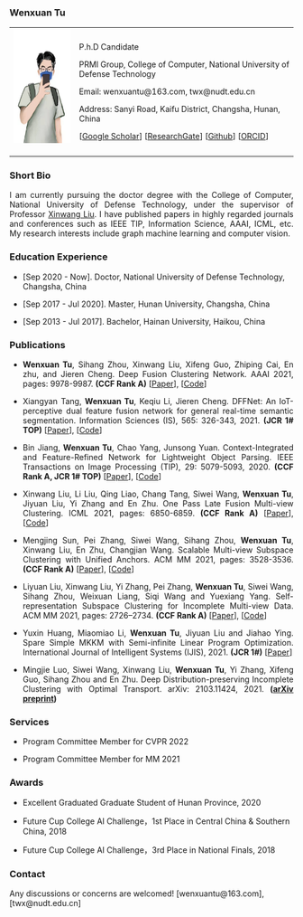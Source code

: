<!-- ## Welcome to GitHub Pages -->

### Wenxuan Tu

<table class="imgtable">
  <tr>
    <td>
      <img src="/twx.jpg" alt="Wenxuan Tu" width="160px" height="201.6px" />&nbsp;
    </td>
    <td align="left">
      <p>P.h.D Candidate</p>
      <p WxTu.github.io>PRMI Group, College of Computer, National University of Defense Technology</p>
      <p>Email: wenxuantu@163.com, twx@nudt.edu.cn</p>
      <p>Address: Sanyi Road, Kaifu District, Changsha, Hunan, China</p>
      <p>[<a href="https://scholar.google.com/citations?user=MmH2POsAAAAJ&hl=zh-CN">Google Scholar</a>] [<a href="https://www.researchgate.net/profile/Tu-Wenxuan">ResearchGate</a>] [<a href="https://github.com/WxTu">Github</a>] [<a href="https://orcid.org/my-orcid">ORCID</a>]</p>
    </td>
 </tr>
</table>

### Short Bio
  <p align = "justify">I am currently pursuing the doctor degree with the College of Computer, National University of Defense Technology, under the supervisor of Professor <a href="https://xinwangliu.github.io/">Xinwang Liu</a>. I have published papers in highly regarded journals and conferences such as IEEE TIP, Information Science, AAAI, ICML, etc. My research interests include graph machine learning and computer vision.</p>
  
### Education Experience
  <ul>
    <li> 
      <p>[Sep 2020 - Now]. Doctor, National University of Defense Technology, Changsha, China </p>
    </li>
  </ul>
<ul>
    <li> 
      <p>[Sep 2017 - Jul 2020]. Master, Hunan University, Changsha, China </p>
    </li>
  </ul>
  <ul>
    <li> 
      <p>[Sep 2013 - Jul 2017]. Bachelor, Hainan University, Haikou, China </p>
    </li>
  </ul>
  

### Publications
   <ul>
    <li> 
      <p align = "justify"> <b>Wenxuan Tu</b>, Sihang Zhou, Xinwang Liu, Xifeng Guo, Zhiping Cai, En zhu, and Jieren Cheng. Deep Fusion Clustering Network. AAAI 2021, pages: 9978-9987. <b>(CCF Rank A)</b> [<a href="https://ojs.aaai.org/index.php/AAAI/article/view/17198">Paper</a>], [<a href="https://github.com/WxTu/DFCN">Code</a>] </p>
    </li>
  </ul>
  
 <ul>
    <li> 
      <p align = "justify"> Xiangyan Tang, <b>Wenxuan Tu</b>, Keqiu Li, Jieren Cheng. DFFNet: An IoT-perceptive dual feature fusion network for general real-time semantic segmentation. Information Sciences (IS), 565: 326-343, 2021. <b>(JCR 1# TOP)</b> [<a href="https://www.sciencedirect.com/science/article/abs/pii/S0020025521001389?via%3Dihub">Paper</a>], [<a href="https://github.com/WxTu/DFFNet">Code</a>] </p>
    </li>
  </ul> 
  
  <ul>
    <li> 
      <p align = "justify"> Bin Jiang, <b>Wenxuan Tu</b>, Chao Yang, Junsong Yuan. Context-Integrated and Feature-Refined Network for Lightweight Object Parsing. IEEE Transactions on Image Processing (TIP), 29: 5079-5093, 2020. <b>(CCF Rank A, JCR 1# TOP)</b> [<a href="https://ieeexplore.ieee.org/document/9032321/">Paper</a>], [<a href="https://github.com/xinwangliu/onePassLateFusionMVC/tree/main">Code</a>] </p>
    </li>
  </ul> 
  
   <ul>
    <li> 
      <p align = "justify"> Xinwang Liu, Li Liu, Qing Liao, Chang Tang, Siwei Wang, <b>Wenxuan Tu</b>, Jiyuan Liu, Yi Zhang and En Zhu. One Pass Late Fusion Multi-view Clustering. ICML 2021, pages: 6850-6859. <b>(CCF Rank A)</b> [<a href="http://proceedings.mlr.press/v139/liu21l/liu21l.pdf">Paper</a>], [<a href="https://github.com/WxTu/DFCN">Code</a>] </p>
    </li>
  </ul> 

   <ul>
    <li> 
      <p align = "justify"> Mengjing Sun, Pei Zhang, Siwei Wang, Sihang Zhou, <b>Wenxuan Tu</b>, Xinwang Liu, En Zhu, Changjian Wang. Scalable Multi-view Subspace Clustering with Unified Anchors. ACM MM 2021, pages: 3528-3536. <b>(CCF Rank A)</b> [<a href="https://dl.acm.org/doi/10.1145/3474085.3475516">Paper</a>], [<a href="https://github.com/Jeaninezpp/SMVSC">Code</a>] </b> </p>
    </li>
  </ul> 

   <ul>
    <li> 
      <p align = "justify"> Liyuan Liu, Xinwang Liu, Yi Zhang, Pei Zhang, <b>Wenxuan Tu</b>, Siwei Wang, Sihang Zhou, Weixuan Liang, Siqi Wang and Yuexiang Yang. Self-representation Subspace Clustering for Incomplete Multi-view Data. ACM MM 2021, pages: 2726–2734. <b>(CCF Rank A)</b> [<a href="https://dl.acm.org/doi/10.1145/3474085.3475379">Paper</a>], [<a href="https://github.com/liujiyuan13/IMSR-code_release">Code</a>] </b> </p>
    </li>
  </ul> 


   <ul>
    <li> 
      <p align = "justify"> Yuxin Huang, Miaomiao Li, <b>Wenxuan Tu</b>, Jiyuan Liu and Jiahao Ying. Spare Simple MKKM with Semi-infinite Linear Program Optimization. International Journal of Intelligent Systems (IJIS), 2021. <b>(JCR 1#)</b> [<a href="https://onlinelibrary.wiley.com/doi/abs/10.1002/int.22661">Paper</a>]</p>
    </li>
  </ul>

   <ul>
    <li> 
      <p align = "justify"> Mingjie Luo, Siwei Wang, Xinwang Liu, <b>Wenxuan Tu</b>, Yi Zhang, Xifeng Guo, Sihang Zhou and En Zhu. Deep Distribution-preserving Incomplete Clustering with Optimal Transport. arXiv: 2103.11424, 2021. <b>(<a href="https://arxiv.org/pdf/2103.11424.pdf">arXiv preprint</a>)</b> </p>
    </li>
  </ul>

### Services
   <ul>
    <li> 
      <p>Program Committee Member for CVPR 2022</p>
    </li>
  </ul>
   <ul>
    <li> 
      <p>Program Committee Member for MM 2021</p>
    </li>
  </ul>
  
### Awards
  <ul>
    <li> 
      <p>Excellent Graduated Graduate Student of Hunan Province, 2020</p>
    </li>
  </ul>
  <ul>
    <li> 
      <p>Future Cup College AI Challenge，1st Place in Central China & Southern China, 2018  </p>
    </li>
  </ul>
<ul>
    <li> 
      <p>Future Cup College AI Challenge，3rd Place in National Finals, 2018 </p>
    </li>
  </ul>

### Contact
<p>Any discussions or concerns are welcomed! [wenxuantu@163.com], [twx@nudt.edu.cn]</p>
